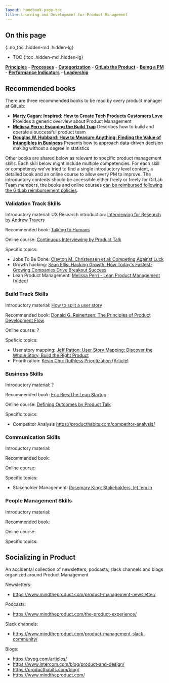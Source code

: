 ```yaml
---
layout: handbook-page-toc
title: Learning and Development for Product Management
---
```


## On this page

{:.no_toc .hidden-md .hidden-lg}

- TOC
{:toc .hidden-md .hidden-lg}

[**Principles**](/handbook/product/product-principles/) - [**Processes**](/handbook/product/product-processes/) - [**Categorization**](/handbook/product/categories/) - [**GitLab the Product**](/handbook/product/gitlab-the-product) - [**Being a PM**](/handbook/product/product-manager-role) - [**Performance Indicators**](/handbook/product/performance-indicators/) - [**Leadership**](/handbook/product/product-leadership/)

## Recommended books

There are three recommended books to be read by every product manager at GitLab:

- **[Marty Cagan: Inspired: How to Create Tech Products Customers Love](https://www.amazon.com/INSPIRED-Create-Tech-Products-Customers-ebook/dp/B077NRB36N)** Provides a generic overview about Product Management
- **[Melissa Perry: Escaping the Build Trap](https://www.amazon.com/Escaping-Build-Trap-Effective-Management/dp/149197379X/)** Describes how to build and operate a successful product team
- **[Douglas W. Hubbard: How to Measure Anything: Finding the Value of Intangibles in Business](https://www.amazon.com/How-Measure-Anything-Intangibles-Business-ebook/dp/B00INUYS2U)** Presents how to approach data-driven decision making without a degree in statistics

Other books are shared below as relevant to specific product management skills. Each skill below  might include multiple competencies. For each skill or competency we've tried to find a single introductory level content, a detailed book and an online course to allow every PM to improve. The introductory contents should be accessible either freely or freely for GitLab Team members, the books and online courses [can be reimbursed following the GitLab reimbursement policies](https://about.gitlab.com/handbook/finance/expenses/#work-related-online-courses-and-professional-development-certifications).

### Validation Track Skills

Introductory material: UX Research introduction: [Interviewing for Research by Andrew Travers](https://trvrs.co/book/)

Recommended book: [Talking to Humans](https://www.amazon.co.uk/Talking-Humans-Success-understanding-customers-ebook/dp/B00NSUEUL4)

Online course: [Continuous Interviewing by Product Talk](https://learn.producttalk.org/p/continuous-interviewing)

Specific topics:

- Jobs To Be Done: [Clayton M. Christensen et al: Competing Against Luck](https://www.amazon.com/Competing-Against-Luck-Innovation-Customer-ebook/dp/B01BBPZIHM/)
- Growth hacking: [Sean Ellis: Hacking Growth: How Today's Fastest-Growing Companies Drive Breakout Success](https://www.amazon.com/Hacking-Growth-Fastest-Growing-Companies-Breakout/dp/045149721X)
- Lean Product Management: [Melissa Perri - Lean Product Management (Video)](https://vimeo.com/122742946)

### Build Track Skills

Introductory material: [How to split a user story](https://agileforall.com/how-to-split-a-user-story/)

Recommended book: [Donald G. Reinertsen: The Principles of Product Development Flow](https://www.amazon.com/Principles-Product-Development-Flow-Generation/dp/1935401009)

Online course: ?

Speficic topics:

- User story mapping: [Jeff Patton: User Story Mapping: Discover the Whole Story, Build the Right Product](https://www.amazon.com/User-Story-Mapping-Discover-Product/dp/1491904909)
- Prioritization: [Kevin Chu: Ruthless Prioritization (Article)](https://blackboxofpm.com/ruthless-prioritization-e4256e3520a9) 

### Business Skills

Introductory material: ?

Recommended book: [Eric Ries:The Lean Startup](https://www.amazon.com/Lean-Startup-Entrepreneurs-Continuous-Innovation/dp/0307887898)

Online course: [Defining Outcomes by Product Talk](https://learn.producttalk.org/p/defining-outcomes)

Specific topics:

- Competitor Analysis https://producthabits.com/competitor-analysis/

### Communication Skills

Introductory material: 

Recommended book: 

Online course:

Specific topics:
- Stakeholder Management: [Rosemary King: Stakeholders, let 'em in](https://www.mindtheproduct.com/stakeholders-building-an-open-door-culture/)

### People Management Skills

Introductory material: 

Recommended book: 

Online course:

Specific topics:

## Socializing in Product


An accidental collection of newsletters, podcasts, slack channels and blogs organized around Product Management

Newsletters:

- https://www.mindtheproduct.com/product-management-newsletter/

Podcasts:

- https://www.mindtheproduct.com/the-product-experience/

Slack channels:

- https://www.mindtheproduct.com/product-management-slack-community/

Blogs:
- https://svpg.com/articles/
- https://www.intercom.com/blog/product-and-design/
- https://producthabits.com/blog/
- https://www.mindtheproduct.com/